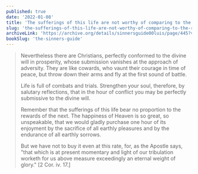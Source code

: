 ```yaml
---
published: true
date: '2022-01-08'
title: 'The sufferings of this life are not worthy of comparing to the Rewards of Eternal Life'
slug: 'the-sufferings-of-this-life-are-not-worthy-of-comparing-to-the-rewards-of-eternal-life'
archiveLink: 'https://archive.org/details/sinnersguide00luis/page/445?view=theater'
bookSlug: 'the-sinners-guide'
---
```


> Nevertheless there are Christians, perfectly conformed to the divine will in prosperity, whose submission vanishes at the approach of adversity. They are like cowards, who vaunt their courage in time of peace, but throw down their arms and fly at the first sound of battle.
> 
> Life is full of combats and trials. Strengthen your soul, therefore, by salutary reflections, that in the hour of conflict you may be perfectly submissive to the divine will.
> 
> Remember that the sufferings of this life bear no proportion to the rewards of the next. The happiness of Heaven is so great, so unspeakable, that we would gladly purchase one hour of its enjoyment by the sacrifice of all earthly pleasures and by the endurance of all earthly sorrows.
> 
> But we have not to buy it even at this rate, for, as the Apostle says, "that which is at present momentary and light of our tribulation worketh for us above measure exceedingly an eternal weight of glory." [2 Cor. iv. 17.]
